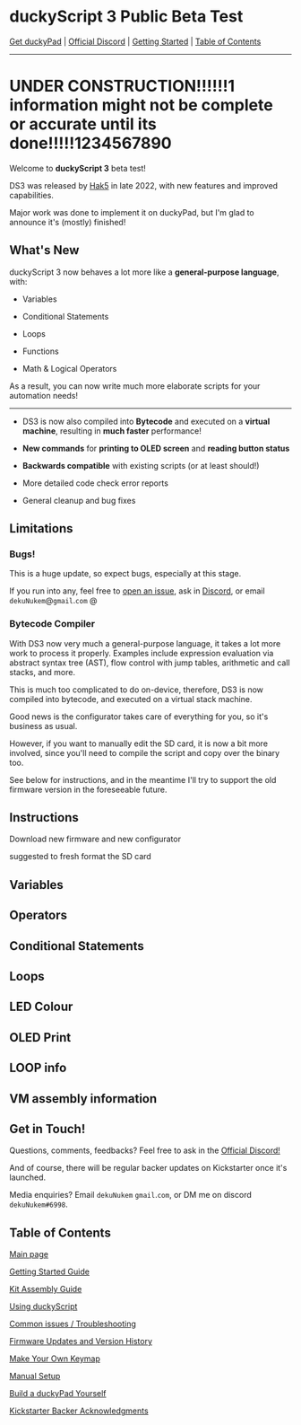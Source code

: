 # duckyScript 3 Public Beta Test

[Get duckyPad](https://www.tindie.com/products/21984/) | [Official Discord](https://discord.gg/4sJCBx5) | [Getting Started](getting_started.md) | [Table of Contents](#table-of-contents)

----

# UNDER CONSTRUCTION!!!!!!1 information might not be complete or accurate until its done!!!!!1234567890

Welcome to **duckyScript 3** beta test!

DS3 was released by [Hak5](https://docs.hak5.org/hak5-usb-rubber-ducky/) in late 2022, with new features and improved capabilities.

Major work was done to implement it on duckyPad, but I'm glad to announce it's (mostly) finished!

## What's New

duckyScript 3 now behaves a lot more like a **general-purpose language**, with:

* Variables

* Conditional Statements

* Loops 

* Functions

* Math & Logical Operators

As a result, you can now write much more elaborate scripts for your automation needs!

-----

* DS3 is now also compiled into **Bytecode** and executed on a **virtual machine**, resulting in **much faster** performance!

* **New commands** for **printing to OLED screen** and **reading button status**

* **Backwards compatible** with existing scripts (or at least should!)

* More detailed code check error reports

* General cleanup and bug fixes

## Limitations

### Bugs!

This is a huge update, so expect bugs, especially at this stage.

If you run into any, feel free to [open an issue](https://github.com/dekuNukem/duckypad/issues), ask in [Discord](https://discord.gg/4sJCBx5), or email `dekuNukem`@`gmail`.`com` @

### Bytecode Compiler

With DS3 now very much a general-purpose language, it takes a lot more work to process it properly. Examples include expression evaluation via abstract syntax tree (AST), flow control with jump tables, arithmetic and call stacks, and more. 

This is much too complicated to do on-device, therefore, DS3 is now compiled into bytecode, and executed on a virtual stack machine.

Good news is the configurator takes care of everything for you, so it's business as usual.

However, if you want to manually edit the SD card, it is now a bit more involved, since you'll need to compile the script and copy over the binary too.

See below for instructions, and in the meantime I'll try to support the old firmware version in the foreseeable future.

## Instructions

Download new firmware and new configurator

suggested to fresh format the SD card

## Variables

## Operators

## Conditional Statements 

## Loops

## LED Colour

## OLED Print

## LOOP info

## VM assembly information

## Get in Touch!

Questions, comments, feedbacks? Feel free to ask in the [Official Discord!](https://discord.gg/4sJCBx5)

And of course, there will be regular backer updates on Kickstarter once it's launched.

Media enquiries? Email `dekuNukem` `gmail`.`com`, or DM me on discord `dekuNukem#6998`.

## Table of Contents

[Main page](README.md)

[Getting Started Guide](getting_started.md)

[Kit Assembly Guide](kit_assembly_guide.md)

[Using duckyScript](duckyscript_info.md)

[Common issues / Troubleshooting](troubleshooting.md)

[Firmware Updates and Version History](firmware_updates_and_version_history.md)

[Make Your Own Keymap](./keymap_instructions.md)

[Manual Setup](./manual_setup.md)

[Build a duckyPad Yourself](build_it_yourself.md)

[Kickstarter Backer Acknowledgments](kickstarter_backers.md)
